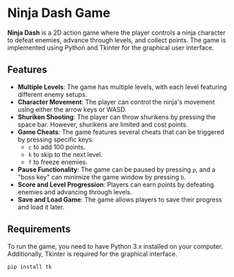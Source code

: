 # Ninja Dash Game

**Ninja Dash** is a 2D action game where the player controls a ninja character to defeat enemies, advance through levels, and collect points. The game is implemented using Python and Tkinter for the graphical user interface.

## Features

- **Multiple Levels**: The game has multiple levels, with each level featuring different enemy setups.
- **Character Movement**: The player can control the ninja's movement using either the arrow keys or WASD.
- **Shuriken Shooting**: The player can throw shurikens by pressing the space bar. However, shurikens are limited and cost points.
- **Game Cheats**: The game features several cheats that can be triggered by pressing specific keys:
  - `c` to add 100 points.
  - `k` to skip to the next level.
  - `f` to freeze enemies.
- **Pause Functionality**: The game can be paused by pressing `p`, and a "boss key" can minimize the game window by pressing `b`.
- **Score and Level Progression**: Players can earn points by defeating enemies and advancing through levels.
- **Save and Load Game**: The game allows players to save their progress and load it later.

## Requirements

To run the game, you need to have Python 3.x installed on your computer. Additionally, Tkinter is required for the graphical interface.

```bash
pip install tk
